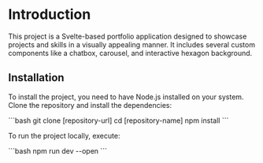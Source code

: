 # Introduction

This project is a Svelte-based portfolio application designed to showcase projects and skills in a visually appealing manner. It includes several custom components like a chatbox, carousel, and interactive hexagon background.

## Installation

To install the project, you need to have Node.js installed on your system. Clone the repository and install the dependencies:

\`\`\`bash
git clone [repository-url]
cd [repository-name]
npm install
\`\`\`

To run the project locally, execute:

\`\`\`bash
npm run dev --open
\`\`\`
